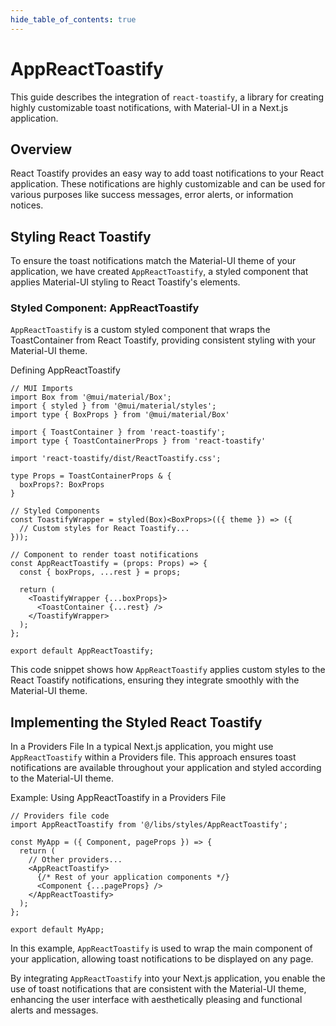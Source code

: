 ```yaml
---
hide_table_of_contents: true
---
```


# AppReactToastify

This guide describes the integration of `react-toastify`, a library for creating highly customizable toast notifications, with Material-UI in a Next.js application.

## Overview

React Toastify provides an easy way to add toast notifications to your React application. These notifications are highly customizable and can be used for various purposes like success messages, error alerts, or information notices.

## Styling React Toastify

To ensure the toast notifications match the Material-UI theme of your application, we have created `AppReactToastify`, a styled component that applies Material-UI styling to React Toastify's elements.

### Styled Component: AppReactToastify

`AppReactToastify` is a custom styled component that wraps the ToastContainer from React Toastify, providing consistent styling with your Material-UI theme.

Defining AppReactToastify

```tsx
// MUI Imports
import Box from '@mui/material/Box';
import { styled } from '@mui/material/styles';
import type { BoxProps } from '@mui/material/Box'

import { ToastContainer } from 'react-toastify';
import type { ToastContainerProps } from 'react-toastify'

import 'react-toastify/dist/ReactToastify.css';

type Props = ToastContainerProps & {
  boxProps?: BoxProps
}

// Styled Components
const ToastifyWrapper = styled(Box)<BoxProps>(({ theme }) => ({
  // Custom styles for React Toastify...
}));

// Component to render toast notifications
const AppReactToastify = (props: Props) => {
  const { boxProps, ...rest } = props;

  return (
    <ToastifyWrapper {...boxProps}>
      <ToastContainer {...rest} />
    </ToastifyWrapper>
  );
};

export default AppReactToastify;
```

This code snippet shows how `AppReactToastify` applies custom styles to the React Toastify notifications, ensuring they integrate smoothly with the Material-UI theme.

## Implementing the Styled React Toastify

In a Providers File
In a typical Next.js application, you might use `AppReactToastify` within a Providers file. This approach ensures toast notifications are available throughout your application and styled according to the Material-UI theme.

Example: Using AppReactToastify in a Providers File

```tsx
// Providers file code
import AppReactToastify from '@/libs/styles/AppReactToastify';

const MyApp = ({ Component, pageProps }) => {
  return (
    // Other providers...
    <AppReactToastify>
      {/* Rest of your application components */}
      <Component {...pageProps} />
    </AppReactToastify>
  );
};

export default MyApp;
```

In this example, `AppReactToastify` is used to wrap the main component of your application, allowing toast notifications to be displayed on any page.

By integrating `AppReactToastify` into your Next.js application, you enable the use of toast notifications that are consistent with the Material-UI theme, enhancing the user interface with aesthetically pleasing and functional alerts and messages.
